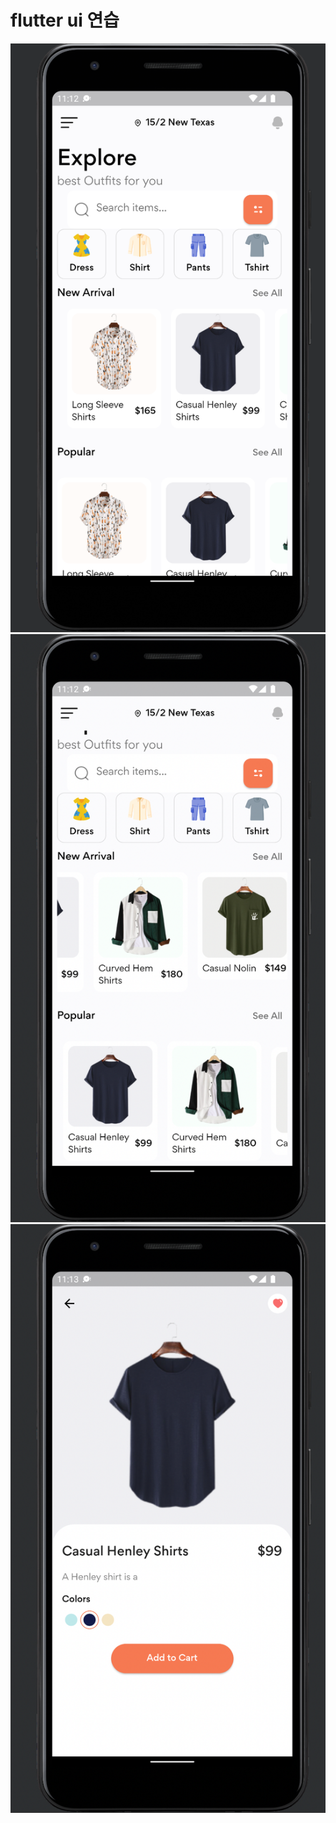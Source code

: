 # flutter ui 연습

![home](assets/home.png)
![categories](assets/categories.png)
![detail](assets/detail.png)